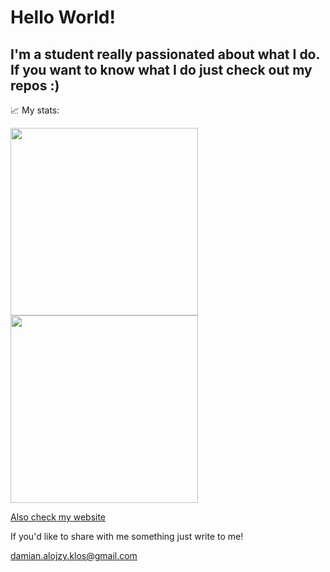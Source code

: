 # Hello World!
I'm a student really passionated about what I do. If you want to know what I do just check out my repos :) 
---
📈 My stats:

<img height="300em" src="https://github-readme-stats.vercel.app/api?username=alojzy231&show_icons=true&hide_border=true&&count_private=true&include_all_commits=true" /><img height="300em" src="https://github-readme-stats.vercel.app/api/top-langs/?username=alojzy231" />



<a href="https://damian-klos-resume.herokuapp.com/">Also check my website<a/>

If you'd like to share with me something just write to me!
  
<a href="mailto:damian.alojzy.klos@gmail.com">damian.alojzy.klos@gmail.com</a>

<!--
**alojzy231/alojzy231** is a ✨ _special_ ✨ repository because its `README.md` (this file) appears on your GitHub profile.

Here are some ideas to get you started:

- 🔭 I’m currently working on ...
- 🌱 I’m currently learning ...
- 👯 I’m looking to collaborate on ...
- 🤔 I’m looking for help with ...
- 💬 Ask me about ...
- 📫 How to reach me: ...
- 😄 Pronouns: ...
- ⚡ Fun fact: ...
-->
